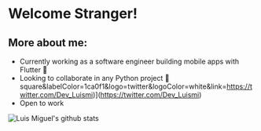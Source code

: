 # Welcome Stranger!



## More about me:

- Currently working as a software engineer building mobile apps with Flutter 📲  
- Looking to collaborate in any Python project 🐍
square&labelColor=1ca0f1&logo=twitter&logoColor=white&link=https://twitter.com/Dev_Luismi)](https://twitter.com/Dev_Luismi)
- Open to work


![Luis Miguel's github stats](https://github-readme-stats.vercel.app/api/?username=luismi74&show_icons=true&title_color=5ac0a5&icon_color=79ff97&text_color=edf2f7&bg_color=151515)
